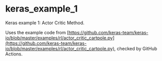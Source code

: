 # keras_example_1

Keras example 1: Actor Critic Method.

Uses the example code from 
[https://github.com/keras-team/keras-io/blob/master/examples/rl/actor_critic_cartpole.py](https://github.com/keras-team/keras-io/blob/master/examples/rl/actor_critic_cartpole.py),
checked by GitHub Actions.


